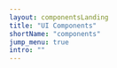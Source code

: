 ```yaml
---
layout: componentsLanding
title: "UI Components"
shortName: "components"
jump_menu: true
intro: ""
---
```

